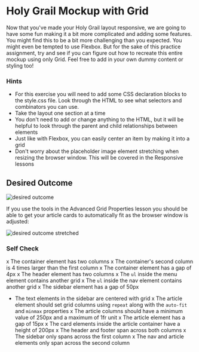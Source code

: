 # Holy Grail Mockup with Grid

Now that you've made your Holy Grail layout responsive, we are going to have some fun making it a bit more complicated and adding some features. You might find this to be a bit more challenging than you expected. You might even be tempted to use Flexbox. But for the sake of this practice assignment, try and see if you can figure out how to recreate this entire mockup using only Grid. Feel free to add in your own dummy content or styling too!

### Hints
- For this exercise you will need to add some CSS declaration blocks to the style.css file. Look through the HTML to see what selectors and combinators you can use.
- Take the layout one section at a time
- You don't need to add or change anything to the HTML, but it will be helpful to look through the parent and child relationships between elements
- Just like with Flexbox, you can easily center an item by making it into a grid
- Don't worry about the placeholder image element stretching when resizing the browser window. This will be covered in the Responsive lessons

## Desired Outcome

![desired outcome](./desired-outcome.png)

If you use the tools in the Advanced Grid Properties lesson you should be able to get your article cards to automatically fit as the browser window is adjusted:

![desired outcome stretched](./desired-outcome-stretched.png)

### Self Check
x The container element has two columns
x The container's second column is 4 times larger than the first column
x The container element has a gap of 4px
x The header element has two columns
x The `ul` inside the menu element contains another grid
x The `ul` inside the nav element contains another grid
x The sidebar element has a gap of 50px
- The text elements in the sidebar are centered with grid
x The article element should set grid columns using `repeat` along with the `auto-fit` and `minmax` properties
x The article columns should have a minimum value of 250px and a maximum of 1fr unit
x The article element has a gap of 15px
x The card elements inside the article container have a height of 200px
x The header and footer span across both columns
x The sidebar only spans across the first column
x The nav and article elements only span across the second column
